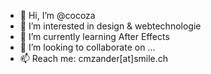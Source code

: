- 👋 Hi, I’m @cocoza
- 👀 I’m interested in design & webtechnologie
- 🌱 I’m currently learning After Effects
- 💞️ I’m looking to collaborate on ...
- 📫 Reach me: cmzander[at]smile.ch

<!---
cocoza/cocoza is a ✨ special ✨ repository because its `README.md` (this file) appears on your GitHub profile.
You can click the Preview link to take a look at your changes.
--->
